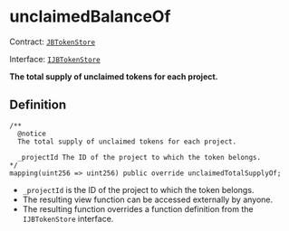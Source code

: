 # unclaimedBalanceOf

Contract: [`JBTokenStore`](../)​‌

Interface: [`IJBTokenStore`](../../../interfaces/ijbtokenstore.md)

**The total supply of unclaimed tokens for each project.**

## Definition

```solidity
/** 
  @notice
  The total supply of unclaimed tokens for each project.

  _projectId The ID of the project to which the token belongs.
*/
mapping(uint256 => uint256) public override unclaimedTotalSupplyOf;
```

* `_projectId` is the ID of the project to which the token belongs.
* The resulting view function can be accessed externally by anyone. 
* The resulting function overrides a function definition from the `IJBTokenStore` interface.

